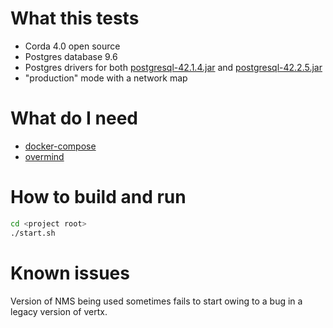 # What this tests

* Corda 4.0 open source
* Postgres database 9.6
* Postgres drivers for both [postgresql-42.1.4.jar](libs/postgresql-42.1.4.jar) and [postgresql-42.2.5.jar](libs/postgresql-42.2.5.jar)
* "production" mode with a network map

# What do I need

* [docker-compose](https://runnable.com/docker/install-docker-on-macos)
* [overmind](https://github.com/DarthSim/overmind)

# How to build and run

```bash
cd <project root>
./start.sh
```

# Known issues

Version of NMS being used sometimes fails to start owing to a bug in a legacy version of vertx.